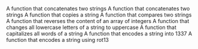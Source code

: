 A function that concatenates two strings
A function that concatenates two strings
A function that copies a string
A function that compares two strings
A function that reverses the content of an array of integers
A function that changes all lowercase letters of a string to uppercase
A function that capitalizes all words of a string
A function that encodes a string into 1337
A function that encodes a string using rot13
